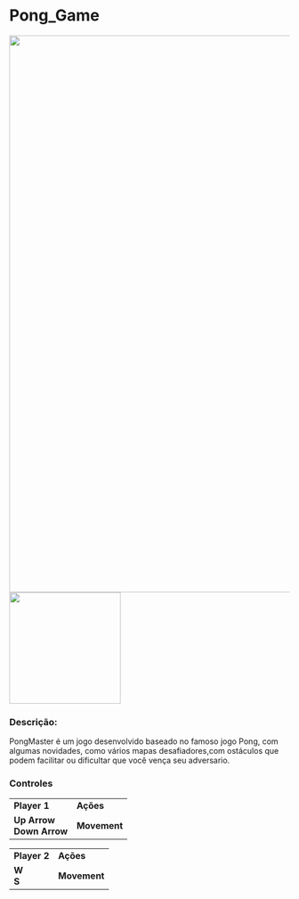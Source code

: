 <h1> Pong_Game </h1>
<img src="https://img.itch.zone/aW1hZ2UvMTM2NzA0MS84ODIxOTY3LnBuZw==/347x500/V0M1PS.png" width="1000" heigth="700"></img> 
<a href="https://wallisson-de-jesus.itch.io/pong-master">
 <img src="https://o.remove.bg/downloads/98ea7c93-6d17-4a42-ae40-703808f42e43/Start-removebg-preview.png" width="200" height="200"></img>
</a>
 
<h3>Descrição:</h3>
PongMaster é um jogo desenvolvido baseado no famoso jogo Pong, com algumas novidades, como vários mapas desafiadores,com ostáculos que podem facilitar ou dificultar que você vença seu adversario.

<h3>Controles</h3>
<table><tbody><tr><td><strong>Player 1</strong><strong></strong></td><td><strong>Ações</strong></td></tr><tr><td><strong>Up Arrow<br>Down Arrow</strong></td><td class="text-center"><strong>Movement</strong><br></td></tr></tbody></table>
<table><tbody><tr><td><strong>Player 2</strong></td><td><strong>Ações</strong></td></tr><tr><td><strong>W<br>S</strong></td><td class="text-center"><strong>Movement</strong><strong></strong><br></td></tr></tbody></table>
